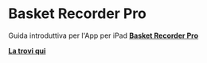 # Basket Recorder Pro
Guida introduttiva per l'App per iPad **[Basket Recorder Pro](https://itunes.apple.com/it/app/basket-recorder-pro/id590251773?mt=8)**

**[La trovi qui](https://marcorm.github.io/Basket-Recorder-Pro/)**

